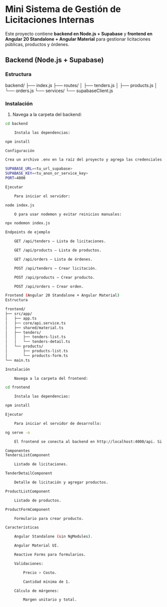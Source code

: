 # Mini Sistema de Gestión de Licitaciones Internas

Este proyecto contiene **backend en Node.js + Supabase** y **frontend en Angular 20 Standalone + Angular Material** para gestionar licitaciones públicas, productos y órdenes.

## Backend (Node.js + Supabase)

### Estructura

backend/
├── index.js
├── routes/
│ ├── tenders.js
│ ├── products.js
│ └── orders.js
└── services/
└── supabaseClient.js


### Instalación

1. Navega a la carpeta del backend:

```bash
cd backend

    Instala las dependencias:

npm install

Configuración

Crea un archivo .env en la raíz del proyecto y agrega las credenciales de Supabase:

SUPABASE_URL=<tu_url_supabase>
SUPABASE_KEY=<tu_anon_or_service_key>
PORT=4000

Ejecutar

    Para iniciar el servidor:

node index.js

    O para usar nodemon y evitar reinicios manuales:

npx nodemon index.js

Endpoints de ejemplo

    GET /api/tenders – Lista de licitaciones.

    GET /api/products – Lista de productos.

    GET /api/orders – Lista de órdenes.

    POST /api/tenders – Crear licitación.

    POST /api/products – Crear producto.

    POST /api/orders – Crear orden.

Frontend (Angular 20 Standalone + Angular Material)
Estructura

frontend/
├── src/app/
│   ├── app.ts
│   ├── core/api.service.ts
│   ├── shared/material.ts
│   ├── tenders/
│   │   ├── tenders-list.ts
│   │   └── tenders-detail.ts
│   └── products/
│       ├── products-list.ts
│       └── products-form.ts
└── main.ts

Instalación

    Navega a la carpeta del frontend:

cd frontend

    Instala las dependencias:

npm install

Ejecutar

    Para iniciar el servidor de desarrollo:

ng serve -o

    El frontend se conecta al backend en http://localhost:4000/api. Si tu backend corre en otra URL, ajusta ApiService.base.

Componentes
TendersListComponent

    Listado de licitaciones.

TenderDetailComponent

    Detalle de licitación y agregar productos.

ProductListComponent

    Listado de productos.

ProductFormComponent

    Formulario para crear producto.

Características

    Angular Standalone (sin NgModules).

    Angular Material UI.

    Reactive Forms para formularios.

    Validaciones:

        Precio > Costo.

        Cantidad mínima de 1.

    Cálculo de márgenes:

        Margen unitario y total.
